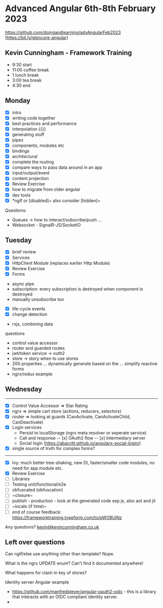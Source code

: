 # Advanced Angular 6th-8th February 2023

https://github.com/doingandlearning/advAngularFeb2023
(https://bit.ly/glencore-angular)


## Kevin Cunningham - Framework Training

- 9:30 start
- 11:00 coffee break
- 1 lunch break
- 3:00 tea break
- 4:30 end

## Monday
- [x] intro
- [x] writing code together
- [x] best practices and performance
- [x] interpolation {{}}
- [x] generating stuff
- [x] pipes
- [x] components, modules etc
- [x] bindings
- [x] architectural
- [x] complete the routing
- [x] compare ways to pass data around in an app
- [x] input/output/event
- [x] content projection
- [x] Review Exercise
- [x] how to migrate from older angular
- [x] dev tools
- [x] *ngIf or [disabled]= also consider [hidden]=

Questions:
- Queues -> how to interact/subscribe/push ... 
- Websocket - SignalR-JS/SocketIO

## Tuesday
- [x] brief review
- [x] Services
- [x] HttpClient Module (replaces earlier Http Module)
- [x] Review Exercise
- [x] Forms
- async pipe
- subscription: every subscription is destroyed when component is destroyed
- manually unsubscribe too
- [x] life-cycle events
- [x] change detection
- rxjs, combining data

 questions
- control value accessor
- router and guarded routes
- jwt/token service -> outh2
- store -> story when to use stores
- 200 properties ... dynamically generate based on the ... simplify reactive forms
- ngrx/redux example

## Wednesday
---
- [x] Control Value Accessor => Star Rating
- [x] ngrx => simple cart store (actions, reducers, selectors)
- [x] router => looking at guards (CanActivate, CanActivateChild, CanDeactivate)
- [x] Login services
	- Persist to localStorage (ngrx meta resolver or seperate service)
	- Call and response -- [x] OAuth2 flow -- [x] intermediary server
	- Social login (https://abacritt.github.io/angularx-social-login/)
- [x] single source of truth for complex forms? 
---
- [x] Ivy: much better tree-shaking, new DI, faster/smaller code modules, no need for app.module etc.
- [x] Review Exercise
- [ ] Libraries
- [ ] Testing unit/functional/e2e
- [ ] obfuscated (obfuscation)
- [ ] ~closure~
- [ ] publish - production - look at the generated code esp js, also aot and jit
- [ ] ~locale (if time)~
- [ ] end of course feedback: https://frameworktraining.typeform.com/to/pWO8UiNz

Any questions? kevin@kevincunningham.co.uk


## Left over questions

Can ngIf/else use anything other than template? 
	Nope.

What is the ngrx UPDATE enum?
  Can't find it documented anywhere!

What happens for clash in key of stores?
  

Identity server Angular example
  - https://github.com/manfredsteyer/angular-oauth2-oidc - this is a library that interacts with an OIDC compliant identity server.
  - 
  
